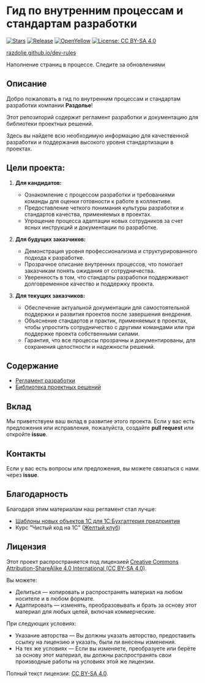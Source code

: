 # Гид по внутренним процессам и стандартам разработки

[![Stars](https://img.shields.io/github/stars/Razdolie/dev-rules.svg?label=Github%20%E2%98%85&a)](https://github.com/Razdolie/dev-rules/stargazers)
[![Release](https://img.shields.io/github/v/release/Razdolie/dev-rules?include_prereleases&label=last%20release&style=badge)](https://github.com/Razdolie/dev-rules/releases/latest)
[![OpenYellow](https://img.shields.io/endpoint?url=https://openyellow.org/data/badges/4/810678201.json)](https://openyellow.org/grid?data=top&repo=810678201)
[![License: CC BY-SA 4.0](https://img.shields.io/badge/License-CC%20BY--SA%204.0-lightgrey.svg)](https://creativecommons.org/licenses/by-sa/4.0/)

[razdolie.github.io/dev-rules](https://razdolie.github.io/dev-rules/)

Наполнение страниц в процессе. Следите за обновлениями

## Описание

Добро пожаловать в гид по внутренним процессам и стандартам разработки компании **Раздолье**!

Этот репозиторий содержит регламент разработки и документацию для библиотеки проектных решений.

Здесь вы найдете всю необходимую информацию для качественной разработки и поддержания высокого уровня стандартизации в проектах.

## Цели проекта:

1. **Для кандидатов:**
   - Ознакомление с процессом разработки и требованиями команды для оценки готовности к работе в коллективе.
   - Предоставление четкого понимания культуры разработки и стандартов качества, применяемых в проектах.
   - Упрощение процесса адаптации новых сотрудников за счет ясных инструкций и документации по разработке.

2. **Для будущих заказчиков:**
   - Демонстрация уровня профессионализма и структурированного подхода к разработке.
   - Прозрачное описание внутренних процессов, что помогает заказчикам понять ожидания от сотрудничества.
   - Уверенность в том, что стандарты разработки поддерживают долговременное качество и поддержку проекта.

3. **Для текущих заказчиков:**
   - Обеспечение актуальной документации для самостоятельной поддержки и развития проектов после завершения внедрения.
   - Объяснение стандартов и практик, применяемых в проектах, чтобы упростить сотрудничество с другими командами или при поддержке проекта собственными силами.
   - Гарантия, что все процессы прозрачны и документированы, для сохранения целостности и надежности решений.

## Содержание

- [Регламент разработки](https://razdolie.github.io/dev-rules/regulations)
- [Библиотека проектных решений](https://razdolie.github.io/dev-rules/psl)

## Вклад
Мы приветствуем ваш вклад в развитие этого проекта. Если у вас есть предложения или исправления, пожалуйста, создайте **pull request** или откройте **issue**.

## Контакты
Если у вас есть вопросы или предложения, вы можете связаться с нами через **issue**.

## Благодарность
Благодаря этим материалам наш регламент стал лучше:

- [Шаблоны новых объектов 1С для 1С:Бухгалтерия предприятия](https://github.com/Oxotka/TemplatesNewObject1C)
- Курс "Чистый код на 1С" ([Желтый клуб](https://t.me/yellowclub_official))

## Лицензия
Этот проект распространяется под лицензией [Creative Commons Attribution-ShareAlike 4.0 International (CC BY-SA 4.0)](https://creativecommons.org/licenses/by-sa/4.0/).

Вы можете:
- Делиться — копировать и распространять материал на любом носителе и в любом формате.
- Адаптировать — изменять, преобразовывать и брать за основу этот материал для любых целей, включая коммерческие.

При следующих условиях:
- Указание авторства — Вы должны указать авторство, предоставить ссылку на лицензию и указать, были ли внесены изменения.
- На тех же условиях — Если вы изменяете, преобразуете или берёте за основу этот материал, вы должны распространять свои производные работы на условиях этой же лицензии.

Полный текст лицензии: [CC BY-SA 4.0](https://creativecommons.org/licenses/by-sa/4.0/legalcode).
